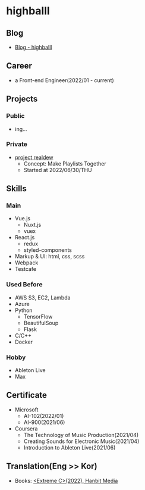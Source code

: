 # highballl

## Blog
- [Blog - highballl](https://highballl.oopy.io)


## Career
- a Front-end Engineer(2022/01 - current)

 
## Projects
### Public
- ing...

### Private
- [project realdew](https://github.com/highballl/realdew)
  - Concept: Make Playlists Together
  - Started at 2022/06/30/THU


## Skills
### Main
- Vue.js
  - Nuxt.js
  - vuex
- React.js
  - redux
  - styled-components
- Markup & UI: html, css, scss
- Webpack
- Testcafe

### Used Before
- AWS S3, EC2, Lambda
- Azure
- Python
  - TensorFlow
  - BeautifulSoup
  - Flask
- C/C++
- Docker

### Hobby
- Ableton Live
- Max

 
## Certificate
- Microsoft 
  - AI-102(2022/01)
  - AI-900(2021/06)
- Coursera
  - The Technology of Music Production(2021/04)
  - Creating Sounds for Electronic Music(2021/04)
  - Introduction to Ableton Live(2021/06)


## Translation(Eng >> Kor)
- Books: [&#60;Extreme C&#62;(2022), Hanbit Media](https://m.hanbit.co.kr/store/books/book_view.html?p_code=B6135642963)
 

